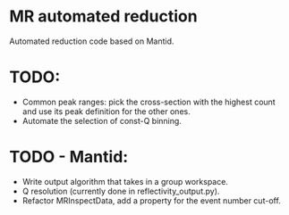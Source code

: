 # MR automated reduction
Automated reduction code based on Mantid.

# TODO:
- Common peak ranges: pick the cross-section with the highest count and use its peak definition for the other ones.
- Automate the selection of const-Q binning.


# TODO - Mantid:
- Write output algorithm that takes in a group workspace.
- Q resolution (currently done in reflectivity_output.py).
- Refactor MRInspectData, add a property for the event number cut-off.
